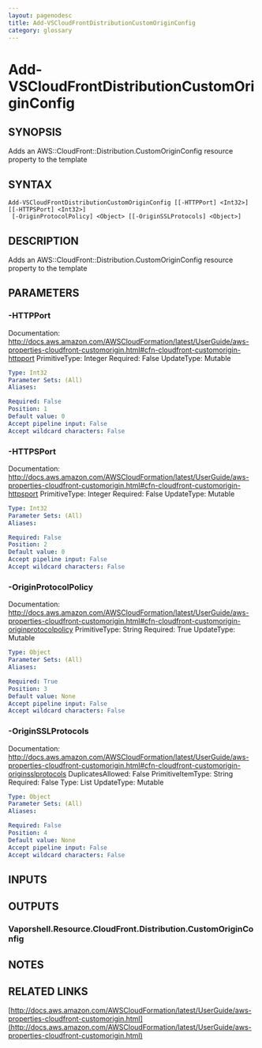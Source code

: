```yaml
---
layout: pagenodesc
title: Add-VSCloudFrontDistributionCustomOriginConfig
category: glossary
---
```


# Add-VSCloudFrontDistributionCustomOriginConfig

## SYNOPSIS
Adds an AWS::CloudFront::Distribution.CustomOriginConfig resource property to the template

## SYNTAX

```
Add-VSCloudFrontDistributionCustomOriginConfig [[-HTTPPort] <Int32>] [[-HTTPSPort] <Int32>]
 [-OriginProtocolPolicy] <Object> [[-OriginSSLProtocols] <Object>]
```

## DESCRIPTION
Adds an AWS::CloudFront::Distribution.CustomOriginConfig resource property to the template

## PARAMETERS

### -HTTPPort
Documentation: http://docs.aws.amazon.com/AWSCloudFormation/latest/UserGuide/aws-properties-cloudfront-customorigin.html#cfn-cloudfront-customorigin-httpport
PrimitiveType: Integer
Required: False
UpdateType: Mutable

```yaml
Type: Int32
Parameter Sets: (All)
Aliases: 

Required: False
Position: 1
Default value: 0
Accept pipeline input: False
Accept wildcard characters: False
```

### -HTTPSPort
Documentation: http://docs.aws.amazon.com/AWSCloudFormation/latest/UserGuide/aws-properties-cloudfront-customorigin.html#cfn-cloudfront-customorigin-httpsport
PrimitiveType: Integer
Required: False
UpdateType: Mutable

```yaml
Type: Int32
Parameter Sets: (All)
Aliases: 

Required: False
Position: 2
Default value: 0
Accept pipeline input: False
Accept wildcard characters: False
```

### -OriginProtocolPolicy
Documentation: http://docs.aws.amazon.com/AWSCloudFormation/latest/UserGuide/aws-properties-cloudfront-customorigin.html#cfn-cloudfront-customorigin-originprotocolpolicy
PrimitiveType: String
Required: True
UpdateType: Mutable

```yaml
Type: Object
Parameter Sets: (All)
Aliases: 

Required: True
Position: 3
Default value: None
Accept pipeline input: False
Accept wildcard characters: False
```

### -OriginSSLProtocols
Documentation: http://docs.aws.amazon.com/AWSCloudFormation/latest/UserGuide/aws-properties-cloudfront-customorigin.html#cfn-cloudfront-customorigin-originsslprotocols
DuplicatesAllowed: False
PrimitiveItemType: String
Required: False
Type: List
UpdateType: Mutable

```yaml
Type: Object
Parameter Sets: (All)
Aliases: 

Required: False
Position: 4
Default value: None
Accept pipeline input: False
Accept wildcard characters: False
```

## INPUTS

## OUTPUTS

### Vaporshell.Resource.CloudFront.Distribution.CustomOriginConfig

## NOTES

## RELATED LINKS

[http://docs.aws.amazon.com/AWSCloudFormation/latest/UserGuide/aws-properties-cloudfront-customorigin.html](http://docs.aws.amazon.com/AWSCloudFormation/latest/UserGuide/aws-properties-cloudfront-customorigin.html)

